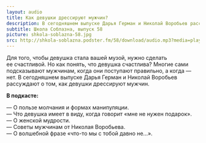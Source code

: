 ```yaml
---
layout: audio
title: Как девушки дрессируют мужчин?
description: В сегодняшнем выпуске Дарья Герман и Николай Воробьев рассуждают на волнующую многих тему.
subtitle: Школа Соблазна, выпуск 58
picture: shkola-soblazna-58.jpg
src: http://shkola-soblazna.podster.fm/58/download/audio.mp3?media=player
---
```


Для того, чтобы девушка стала вашей музой, нужно сделать ее счастливой. Но как понять, что девушка счастлива? Многие сами подсказывают мужчинам, когда они поступают правильно, а когда — нет. В сегодняшнем выпуске Дарья Герман и Николай Воробьев рассуждают о том, как девушки дрессируют мужчин.  

**В подкасте:**

— О пользе молчания и формах манипуляции.  
— Что девушка имеет в виду, когда говорит «мне не нужен подарок».  
— О женской мудрости.  
— Советы мужчинам от Николая Воробьева.  
— О волшебной фразе «что-то мы с тобой давно не...».   
